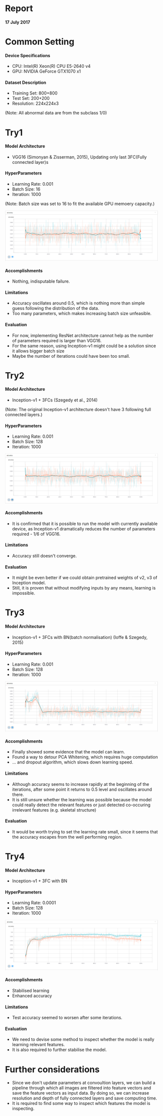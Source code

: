 # Report
#### 17 July 2017

# Common Setting
#### Device Specifications
* CPU: Intel(R) Xeon(R) CPU E5-2640 v4
* GPU: NVIDIA GeForce GTX1070 x1

#### Dataset Description
* Training Set: 800+800
* Test Set:     200+200
* Resolution:   224x224x3

(Note: All abnormal data are from the subclass 1/0)

# Try1
#### Model Architecture
* VGG16 (Simonyan & Zisserman, 2015), Updating only last 3FC(Fully connected layer)s

#### HyperParameters
* Learning Rate: 0.001
* Batch Size:    16
* Iteration:     1000

(Note: Batch size was set to 16 to fit the available GPU memoery capacity.)<br/>

![Perfomance Report for Try1](./img/report20170717_try1.png)

#### Accomplishments
* Nothing, indisputable failure.

#### Limitations
* Accuracy oscillates around 0.5, which is nothing more than simple guess following the distribution of the data.
* Too many parameters, which makes increasing batch size unfeasible.

#### Evaluation
* For now, implementing ResNet architecture cannot help as the number of parameters required is larger than VGG16.
* For the same reason, using Inception-v1 might could be a solution since it allows bigger batch size
* Maybe the number of iterations could have been too small.

# Try2
#### Model Architecture
* Inception-v1 + 3FCs (Szegedy et al., 2014)

(Note: The original Inception-v1 architecture doesn't have 3 following full connected layers.)<br/>
#### HyperParameters
* Learning Rate: 0.001	
* Batch Size:    128	
* Iteration:     1000

![Perfomance Report for Try2](./img/report20170717_try2.png)

#### Accomplishments
* It is confirmed that it is possible to run the model with currently available device, as Inception-v1 dramatically reduces the number of parameters required - 1/6 of VGG16.

#### Limitations
* Accuracy still doesn't converge.

#### Evaluation
* It might be even better if we could obtain pretrained weights of v2, v3 of Inception model.
* Still, it is proven that without modifying inputs by any means, learning is impossible.

# Try3
#### Model Architecture
* Inception-v1 + 3FCs with BN(batch normalisation) (Ioffe & Szegedy, 2015)

#### HyperParameters
* Learning Rate: 0.001	
* Batch Size:    128	
* Iteration:     1000

![Perfomance Report for Try3](./img/report20170717_try3.png)

#### Accomplishments
* Finally showed some evidence that the model can learn.
* Found a way to detour PCA Whitening, which requires huge computation
* ... and dropout algorithm, which slows down learning speed.

#### Limitations
* Although accuracy seems to increase rapidly at the beginning of the iterations, after some point it returns to 0.5 level and oscillates around there.
* It is still unsure whether the learning was possible because the model could really detect the relevant features or just detected co-occuring irrelevant features (e.g. skeletal structure)

#### Evaluation
* It would be worth trying to set the learning rate small, since it seems that the accuracy escapes from the well performing region.


# Try4
#### Model Architecture
* Inception-v1 + 3FC with BN

#### HyperParameters
* Learning Rate: 0.0001
* Batch Size:    128
* Iteration:     1000

![Perfomance Report for Try4](./img/report20170717_try4.png)

#### Accomplishments
* Stabilised learning
* Enhanced accuracy

#### Limitations
* Test accuracy seemed to worsen after some iterations.

#### Evaluation
* We need to devise some method to inspect whether the model is really learning relevant features.
* It is also required to further stabilise the model.

# Further considerations
* Since we don't update parameters at convoultion layers, we can build a pipeline through which all images are filtered into feature vectors and save the feature vectors as input data. By doing so, we can increase resolution and depth of fully connected layers and save computing time.
* It is required to find some way to inspect which features the model is inspecting.

